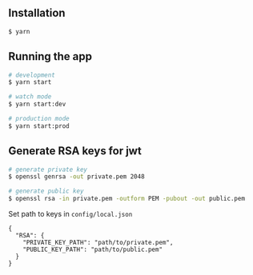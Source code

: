 ## Installation

```bash
$ yarn
```

## Running the app

```bash
# development
$ yarn start

# watch mode
$ yarn start:dev

# production mode
$ yarn start:prod
```

## Generate RSA keys for jwt

```bash
# generate private key
$ openssl genrsa -out private.pem 2048

# generate public key
$ openssl rsa -in private.pem -outform PEM -pubout -out public.pem
```

Set path to keys in `config/local.json`
```
{
  "RSA": {
    "PRIVATE_KEY_PATH": "path/to/private.pem",
    "PUBLIC_KEY_PATH": "path/to/public.pem"
  }
}
```
